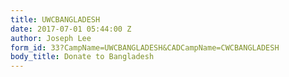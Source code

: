 ```yaml
---
title: UWCBANGLADESH
date: 2017-07-01 05:44:00 Z
author: Joseph Lee
form_id: 33?CampName=UWCBANGLADESH&CADCampName=CWCBANGLADESH
body_title: Donate to Bangladesh
---
```



